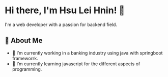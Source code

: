 # Hi there, I'm Hsu Lei Hnin! 👋
I'm a web developer with a passion for backend field.

## 🚀 About Me
- 🔭 I’m currently working in a banking industry using java with springboot frameworrk.
- 🌱 I’m currently learning javascript for the different aspects of programming.
